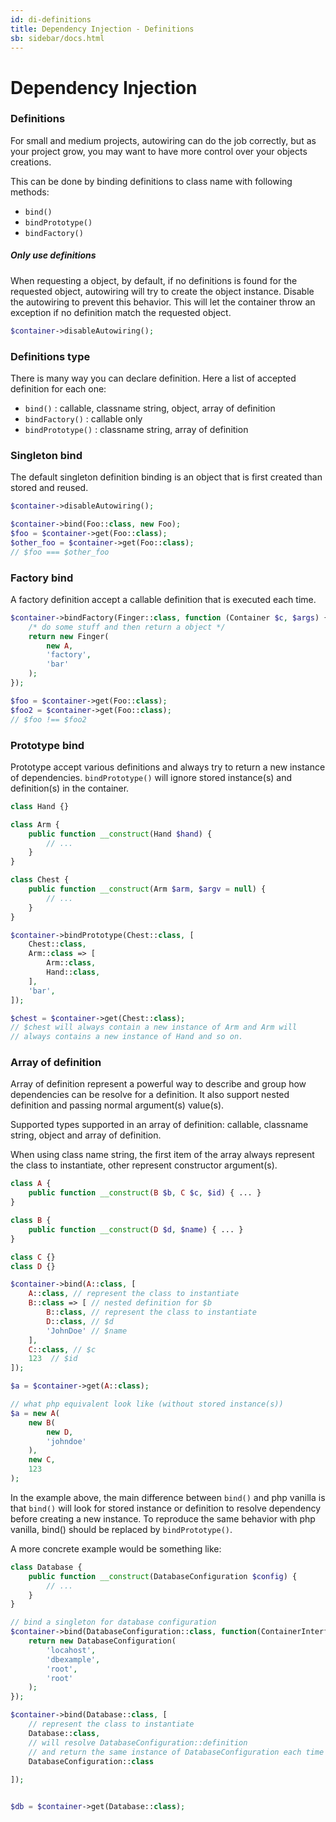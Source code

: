 ```yaml
---
id: di-definitions
title: Dependency Injection - Definitions
sb: sidebar/docs.html
---
```

# Dependency Injection
### Definitions

For small and medium projects, autowiring can do the job correctly, but as your project grow, you may want to have more control over your objects creations.

This can be done by binding definitions to class name with following methods:

- ```bind()```
- ```bindPrototype()```
- ```bindFactory()```

##### Only use definitions

When requesting a object, by default, if no definitions is found for the requested object, autowiring will try to create the object instance. Disable the autowiring to prevent this behavior. This will let the container throw an exception if no definition match the requested object. 

```php
$container->disableAutowiring();
```

### Definitions type

There is many way you can declare definition. Here a list of accepted definition for each one:

- ```bind()``` : callable, classname string, object, array of definition
- ```bindFactory()``` : callable only
- ```bindPrototype()``` : classname string, array of definition

### Singleton bind

The default singleton definition binding is an object that is first created than stored and reused.

```php
$container->disableAutowiring();

$container->bind(Foo::class, new Foo);
$foo = $container->get(Foo::class);
$other_foo = $container->get(Foo::class);
// $foo === $other_foo
```


### Factory bind

A factory definition accept a callable definition that is executed each time.

```php
$container->bindFactory(Finger::class, function (Container $c, $args) {
    /* do some stuff and then return a object */
    return new Finger(
        new A, 
        'factory', 
        'bar'
    );
});

$foo = $container->get(Foo::class);
$foo2 = $container->get(Foo::class);
// $foo !== $foo2
```

### Prototype bind

Prototype accept various definitions and always try to return a new instance of dependencies. ```bindPrototype()``` will ignore stored instance(s) and definition(s) in the container.

```php
class Hand {}

class Arm {
    public function __construct(Hand $hand) {
        // ...
    }
}

class Chest {
    public function __construct(Arm $arm, $argv = null) {
        // ...
    }
}

$container->bindPrototype(Chest::class, [
    Chest::class,
    Arm::class => [
        Arm::class,
        Hand::class,
    ],
    'bar',
]);

$chest = $container->get(Chest::class);
// $chest will always contain a new instance of Arm and Arm will 
// always contains a new instance of Hand and so on. 
```


### Array of definition

Array of definition represent a powerful way to describe and group how dependencies can be resolve for a definition. It also support nested definition and passing normal argument(s) value(s).

Supported types supported in an array of definition: callable, classname string, object and array of definition. 

When using class name string, the first item of the array always represent the class to instantiate, other represent constructor argument(s).

```php
class A {
    public function __construct(B $b, C $c, $id) { ... }
}

class B {
    public function __construct(D $d, $name) { ... }
}

class C {}
class D {}

$container->bind(A::class, [
    A::class, // represent the class to instantiate
    B::class => [ // nested definition for $b
        B::class, // represent the class to instantiate
        D::class, // $d
        'JohnDoe' // $name
    ],
    C::class, // $c
    123  // $id
]);

$a = $container->get(A::class);

// what php equivalent look like (without stored instance(s))
$a = new A(
    new B(
        new D,
        'johndoe'
    ),
    new C,
    123
);
```

In the example above, the main difference between ```bind()``` and php vanilla is that ```bind()``` will look for stored instance or definition to resolve dependency before creating a new instance. To reproduce the same behavior with php vanilla, bind() should be replaced by ```bindPrototype()```.  

A more concrete example would be something like:


```php
class Database {
    public function __construct(DatabaseConfiguration $config) {
        // ...
    }
}

// bind a singleton for database configuration
$container->bind(DatabaseConfiguration::class, function(ContainerInterface $c) {
    return new DatabaseConfiguration(
        'locahost', 
        'dbexample', 
        'root', 
        'root'
    );
});

$container->bind(Database::class, [
    // represent the class to instantiate
    Database::class, 
    // will resolve DatabaseConfiguration::definition
    // and return the same instance of DatabaseConfiguration each time
    DatabaseConfiguration::class  
    
]);


$db = $container->get(Database::class);

```